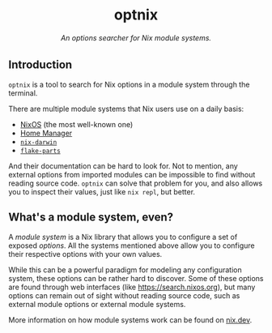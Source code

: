 <h1 align="center">optnix</h1>
<h6 align="center">An options searcher for Nix module systems.</h6>

## Introduction

`optnix` is a tool to search for Nix options in a module system through the
terminal.

There are multiple module systems that Nix users use on a daily basis:

- [NixOS](https://github.com/nixos/nixpkgs) (the most well-known one)
- [Home Manager](https://github.com/nix-community/home-manager)
- [`nix-darwin`](https://github.com/LnL7/nix-darwin)
- [`flake-parts`](https://github.com/hercules-ci/flake-parts)

And their documentation can be hard to look for. Not to mention, any external
options from imported modules can be impossible to find without reading source
code. `optnix` can solve that problem for you, and also allows you to inspect
their values, just like `nix repl`, but better.

## What's a module system, even?

A _module system_ is a Nix library that allows you to configure a set of exposed
_options_. All the systems mentioned above allow you to configure their
respective options with your own values. 

While this can be a powerful paradigm for modeling any configuration system,
these options can be rather hard to discover. Some of these options are found
through web interfaces (like https://search.nixos.org), but many options can
remain out of sight without reading source code, such as external module
options or external module systems.

More information on how module systems work can be found on
[nix.dev](https://nix.dev/tutorials/module-system/index.html).
